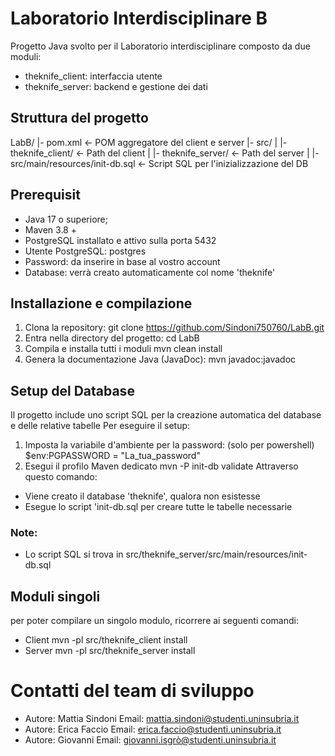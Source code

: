 # Laboratorio Interdisciplinare B
Progetto Java svolto per il Laboratorio interdisciplinare composto da due moduli:
- theknife_client: interfaccia utente
- theknife_server: backend e gestione dei dati

## Struttura del progetto
LabB/
|- pom.xml                                                      <- POM aggregatore del client e server
|- src/
|      |- theknife_client/                                      <- Path del client
|      |- theknife_server/                                      <- Path del server
|                          |- src/main/resources/init-db.sql    <- Script SQL per l'inizializzazione del DB

## Prerequisit
- Java 17 o superiore;
- Maven 3.8 +
- PostgreSQL installato e attivo sulla porta 5432
- Utente PostgreSQL: postgres
- Password: da inserire in base al vostro account
- Database: verrà creato automaticamente col nome 'theknife'

## Installazione e compilazione
1. Clona la repository:
   git clone https://github.com/Sindoni750760/LabB.git
2. Entra nella directory del progetto:
   cd LabB
3. Compila e installa tutti i moduli
   mvn clean install
4. Genera la documentazione Java (JavaDoc):
   mvn javadoc:javadoc
## Setup del Database
Il progetto include uno script SQL per la creazione automatica del database e delle relative tabelle
Per eseguire il setup:
1. Imposta la variabile d'ambiente per la password:
   (solo per powershell)
   $env:PGPASSWORD = "La_tua_password"
2. Esegui il profilo Maven dedicato
   mvn -P init-db validate
Attraverso questo comando:
- Viene creato il database 'theknife', qualora non esistesse
- Esegue lo script 'init-db.sql per creare tutte le tabelle necessarie

### Note:
- Lo script SQL si trova in src/theknife_server/src/main/resources/init-db.sql

## Moduli singoli
per poter compilare un singolo modulo, ricorrere ai seguenti comandi:
- Client
  mvn -pl src/theknife_client install
- Server
  mvn -pl src/theknife_server install

# Contatti del team di sviluppo
- Autore: Mattia Sindoni
  Email: mattia.sindoni@studenti.uninsubria.it
- Autore: Erica Faccio
  Email: erica.faccio@studenti.uninsubria.it
- Autore: Giovanni
  Email: giovanni.isgrò@studenti.uninsubria.it
